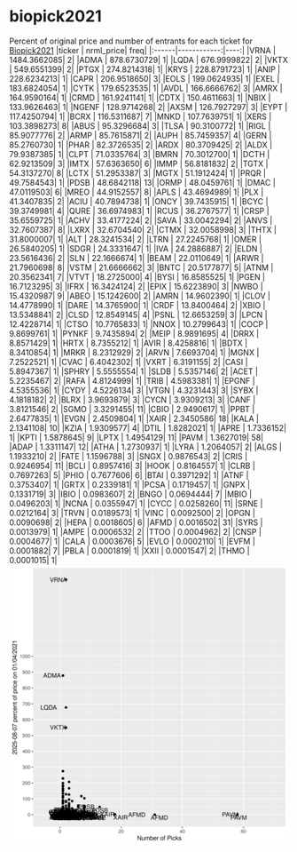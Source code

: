 # biopick2021
Percent of original price and number of entrants for each ticket for [Biopick2021](https://twitter.com/hashtag/Biopick2021)
|ticker |   nrml_price| freq|
|:------|------------:|----:|
|VRNA   | 1484.3662085|    2|
|ADMA   |  878.6730729|    1|
|LQDA   |  676.9999822|    2|
|VKTX   |  549.6551399|    2|
|PTGX   |  274.8214318|    1|
|KRYS   |  228.8791723|    1|
|ANIP   |  228.6234213|    1|
|CAPR   |  206.9518650|    3|
|EOLS   |  199.0624935|    1|
|EXEL   |  183.6824054|    1|
|CYTK   |  179.6523535|    1|
|AVDL   |  166.6666762|    3|
|AMRX   |  164.9590164|    1|
|CRMD   |  161.9241141|    1|
|CDTX   |  150.4611663|    1|
|NBIX   |  133.9626463|    1|
|NGENF  |  128.9714268|    2|
|AXSM   |  126.7927297|    3|
|EYPT   |  117.4250794|    1|
|BCRX   |  116.5311687|    7|
|MNKD   |  107.7639751|    1|
|XERS   |  103.3898273|    8|
|ABUS   |   95.3296684|    3|
|TLSA   |   90.3100772|    1|
|RIGL   |   85.9077776|    2|
|ARMP   |   85.7615871|    2|
|AUPH   |   85.7459357|    4|
|GERN   |   85.2760730|    1|
|PHAR   |   82.3726535|    2|
|ARDX   |   80.3709425|    2|
|ALDX   |   79.9387385|    1|
|CLPT   |   71.0335764|    3|
|BMRN   |   70.3012700|    1|
|DCTH   |   62.9213509|    3|
|IMTX   |   57.6363650|    6|
|IMMP   |   56.8181832|    2|
|TGTX   |   54.3137270|    8|
|LCTX   |   51.2953387|    3|
|MGTX   |   51.1912424|    1|
|PRQR   |   49.7584543|    1|
|PDSB   |   48.6842118|   13|
|ORMP   |   48.0459761|    1|
|DMAC   |   47.0119503|    6|
|MREO   |   44.9152557|    8|
|APLS   |   43.4694989|    1|
|PLX    |   41.3407835|    2|
|ACIU   |   40.7894738|    1|
|ONCY   |   39.7435915|    1|
|BCYC   |   39.3749981|    4|
|QURE   |   36.6974983|    1|
|RCUS   |   36.2767577|    1|
|CRSP   |   35.6559725|    1|
|ACHV   |   33.4177224|    2|
|SAVA   |   33.0042294|    2|
|ANVS   |   32.7607387|    8|
|LXRX   |   32.6704540|    2|
|CTMX   |   32.0058998|    3|
|THTX   |   31.8000007|    1|
|ALT    |   28.3241534|    2|
|LTRN   |   27.2245768|    1|
|OMER   |   26.5840205|    1|
|SDGR   |   24.3331647|    1|
|IVA    |   24.2886887|    2|
|ELDN   |   23.5616436|    2|
|SLN    |   22.1666674|    1|
|BEAM   |   22.0110649|    1|
|ARWR   |   21.7960698|    8|
|VSTM   |   21.6666662|    3|
|BNTC   |   20.5177877|    5|
|ATNM   |   20.3562341|    7|
|VTVT   |   18.2725000|    4|
|BYSI   |   16.8585525|    1|
|PGEN   |   16.7123295|    3|
|IFRX   |   16.3424124|    2|
|EPIX   |   15.6223890|    3|
|NWBO   |   15.4320987|    9|
|ABEO   |   15.1242600|    2|
|AMRN   |   14.9602390|    1|
|CLOV   |   14.4778990|    1|
|DARE   |   14.3765900|    1|
|CRDF   |   13.8400464|    2|
|XBIO   |   13.5348841|    2|
|CLSD   |   12.8549145|    4|
|PSNL   |   12.6653259|    3|
|LPCN   |   12.4228714|    1|
|CTSO   |   10.7765833|    1|
|NNOX   |   10.2799643|    1|
|COCP   |    9.8699761|    1|
|PYNKF  |    9.7435894|    2|
|MEIP   |    8.9891695|    4|
|DRRX   |    8.8571429|    1|
|HRTX   |    8.7355212|    1|
|AVIR   |    8.4258816|    1|
|BDTX   |    8.3410854|    1|
|MRKR   |    8.2312929|    2|
|ARVN   |    7.6693704|    1|
|MGNX   |    7.2522521|    1|
|CVAC   |    6.4042302|    1|
|VXRT   |    6.3191155|    2|
|CASI   |    5.8947367|    1|
|SPHRY  |    5.5555554|    1|
|SLDB   |    5.5357146|    2|
|ACET   |    5.2235467|    2|
|RAFA   |    4.8124999|    1|
|TRIB   |    4.5983381|    1|
|EPGNF  |    4.5355536|    1|
|CYDY   |    4.5226134|    3|
|VTGN   |    4.3231443|    3|
|SYBX   |    4.1818182|    2|
|BLRX   |    3.9693879|    3|
|CYCN   |    3.9309213|    3|
|CANF   |    3.8121546|    2|
|SGMO   |    3.3291455|   11|
|CBIO   |    2.9490617|    1|
|PPBT   |    2.6477835|    1|
|EVGN   |    2.4509804|    1|
|XAIR   |    2.3450586|   18|
|KALA   |    2.1341108|   10|
|KZIA   |    1.9309577|    4|
|DTIL   |    1.8282021|    1|
|APRE   |    1.7336152|    1|
|KPTI   |    1.5878645|    9|
|LPTX   |    1.4954129|   11|
|PAVM   |    1.3627019|   58|
|ADAP   |    1.3311147|   12|
|ATHA   |    1.2730937|    1|
|LYRA   |    1.2064057|    2|
|ALGS   |    1.1933210|    2|
|FATE   |    1.1596788|    3|
|SNGX   |    0.9876543|    2|
|CRIS   |    0.9246954|   11|
|BCLI   |    0.8957416|    3|
|HOOK   |    0.8164557|    1|
|CLRB   |    0.7697263|    5|
|PHIO   |    0.7677606|    6|
|BTAI   |    0.3971292|    1|
|ATNF   |    0.3753407|    1|
|GRTX   |    0.2339181|    1|
|PCSA   |    0.1719457|    1|
|GNPX   |    0.1331719|    3|
|IBIO   |    0.0983607|    2|
|BNGO   |    0.0694444|    7|
|MBIO   |    0.0496203|    1|
|NCNA   |    0.0355947|    1|
|CYCC   |    0.0258260|   11|
|SRNE   |    0.0212164|    3|
|TRVN   |    0.0189573|    1|
|VINC   |    0.0092500|    2|
|OPGN   |    0.0090698|    2|
|HEPA   |    0.0018605|    6|
|AFMD   |    0.0016502|   31|
|SYRS   |    0.0013979|    1|
|AMPE   |    0.0006532|    2|
|TTOO   |    0.0004962|    2|
|CNSP   |    0.0004677|    1|
|CALA   |    0.0003676|    5|
|EVLO   |    0.0002110|    1|
|EVFM   |    0.0001882|    7|
|PBLA   |    0.0001819|    1|
|XXII   |    0.0001547|    2|
|THMO   |    0.0001015|    1|
![retvspicks](biopicks.png?raw=true)
